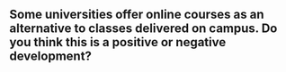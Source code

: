 ## Some universities offer online courses as an alternative to classes delivered on campus. Do you think this is a positive or negative development?

